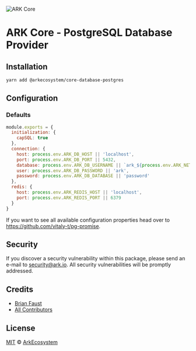 ![ARK Core](https://i.imgur.com/1aP6F2o.png)

# ARK Core - PostgreSQL Database Provider

## Installation

```bash
yarn add @arkecosystem/core-database-postgres
```

## Configuration

### Defaults

```js
module.exports = {
  initialization: {
    capSQL: true
  },
  connection: {
    host: process.env.ARK_DB_HOST || 'localhost',
    port: process.env.ARK_DB_PORT || 5432,
    database: process.env.ARK_DB_USERNAME || `ark_${process.env.ARK_NETWORK_NAME}`,
    user: process.env.ARK_DB_PASSWORD || 'ark',
    password: process.env.ARK_DB_DATABASE || 'password'
  },
  redis: {
    host: process.env.ARK_REDIS_HOST || 'localhost',
    port: process.env.ARK_REDIS_PORT || 6379
  }
}
```

If you want to see all available configuration properties head over to https://github.com/vitaly-t/pg-promise.

## Security

If you discover a security vulnerability within this package, please send an e-mail to security@ark.io. All security vulnerabilities will be promptly addressed.

## Credits

- [Brian Faust](https://github.com/faustbrian)
- [All Contributors](../../../../contributors)

## License

[MIT](LICENSE) © [ArkEcosystem](https://ark.io)
